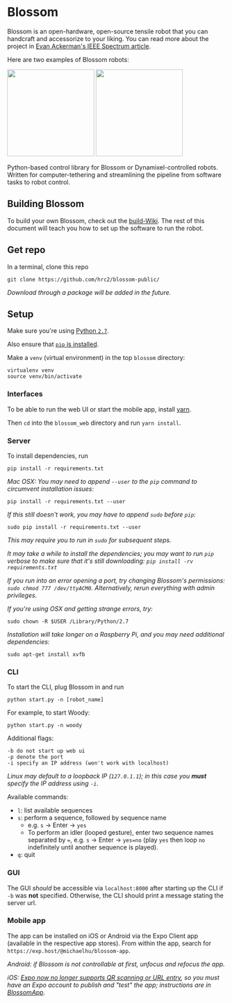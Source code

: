 # Blossom

Blossom is an open-hardware, open-source tensile robot that you can handcraft and accessorize to your liking. You can read more about the project in [Evan Ackerman's IEEE Spectrum article](https://spectrum.ieee.org/automaton/robotics/home-robots/blossom-a-creative-handmade-approach-to-social-robotics-from-cornell-and-google).

Here are two examples of Blossom robots:

<img width="200px" src="http://guyhoffman.com/wp-content/uploads/2017/08/blossom-bunny-corner-e1502812175733-300x189.jpg" />
<img width="200px" src="http://guyhoffman.com/wp-content/uploads/2017/08/blossom-jellyfish-768x606.jpg" />


Python-based control library for Blossom or Dynamixel-controlled robots.
Written for computer-tethering and streamlining the pipeline from software tasks to robot control.

## Building Blossom

To build your own Blossom, check out the [build-Wiki](https://github.com/hrc2/blossom-public/wiki). The rest of this document will teach you how to set up the software to run the robot.

## Get repo
In a terminal, clone this repo
```
git clone https://github.com/hrc2/blossom-public/
```
_Download through a package will be added in the future._

## Setup

Make sure you're using [Python `2.7`](https://edu.google.com/openonline/course-builder/docs/1.10/set-up-course-builder/check-for-python.html).

Also ensure that [`pip` is installed](https://pip.pypa.io/en/stable/installing/).

Make a `venv` (virtual environment) in the top `blossom` directory:
```
virtualenv venv
source venv/bin/activate
```

### Interfaces
To be able to run the web UI or start the mobile app, install [yarn](https://yarnpkg.com/lang/en/docs/install/).

Then `cd` into the `blossom_web` directory and run `yarn install`.

### Server
To install dependencies, run
```
pip install -r requirements.txt
```

_Mac OSX: You may need to append `--user` to the `pip` command to circumvent installation issues:_
```
pip install -r requirements.txt --user
```
_If this still doesn't work, you may have to append `sudo` before `pip`:_
```
sudo pip install -r requirements.txt --user
```
_This may require you to run in `sudo` for subsequent steps._

_It may take a while to install the dependencies; you may want to run `pip` verbose to make sure that it's still downloading: `pip install -rv requirements.txt`_

_If you run into an error opening a port, try changing Blossom's permissions: `sudo chmod 777 /dev/ttyACM0`. Alternatively, rerun everything with admin privileges._

_If you're using OSX and getting strange errors, try:_
```
sudo chown -R $USER /Library/Python/2.7
```
_Installation will take longer on a Raspberry Pi, and you may need additional dependencies:_
```
sudo apt-get install xvfb
```

### CLI
To start the CLI, plug Blossom in and run
```
python start.py -n [robot_name]
```
For example, to start Woody:
```
python start.py -n woody
```

Additional flags:
```
-b do not start up web ui
-p denote the port
-i specify an IP address (won't work with localhost)
```
_Linux may default to a loopback IP (`127.0.1.1`); in this case you **must** specify the IP address using `-i`._

Available commands:
- `l`: list available sequences
- `s`: perform a sequence, followed by sequence name
  - e.g. `s` -> Enter -> `yes`
  - To perform an idler (looped gesture), enter two sequence names separated by `=`, e.g. `s` -> Enter -> `yes=no` (play `yes` then loop `no` indefinitely until another sequence is played).  
- `q`: quit

### GUI
The GUI _should_ be accessible via `localhost:8000` after starting up the CLI if `-b` was **not** specified. Otherwise, the CLI should print a message stating the server url.

### Mobile app
The app can be installed on iOS or Android via the Expo Client app (available in the respective app stores). From within the app, search for `https://exp.host/@michaelhu/blossom-app`.

_Android: if Blossom is not controllable at first, unfocus and refocus the app._

_iOS: [Expo now no longer supports QR scanning or URL entry](https://blog.expo.io/upcoming-limitations-to-ios-expo-client-8076d01aee1a), so you must have an Expo account to publish and "test" the app; instructions are in [BlossomApp](https://github.com/hrc2/blossom/tree/master/BlossomApp)._
